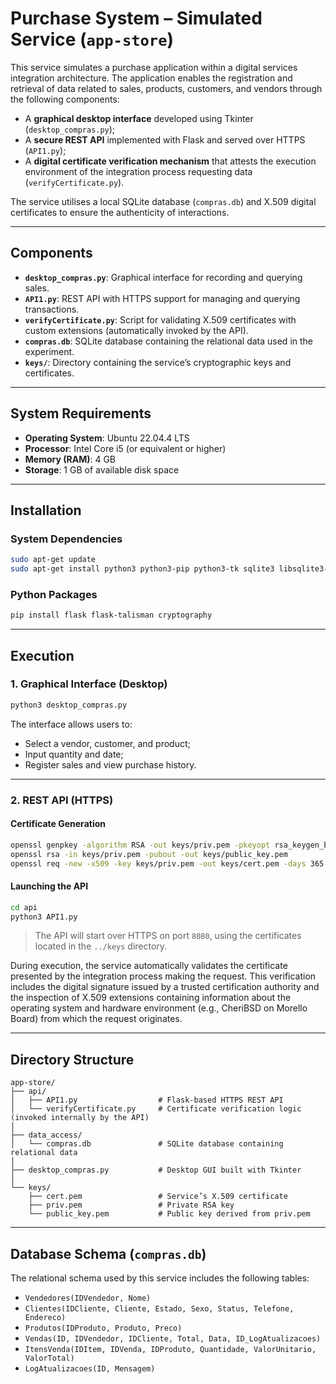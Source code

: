 # Purchase System – Simulated Service (`app-store`)

This service simulates a purchase application within a digital services integration architecture. The application enables the registration and retrieval of data related to sales, products, customers, and vendors through the following components:

- A **graphical desktop interface** developed using Tkinter (`desktop_compras.py`);
- A **secure REST API** implemented with Flask and served over HTTPS (`API1.py`);
- A **digital certificate verification mechanism** that attests the execution environment of the integration process requesting data (`verifyCertificate.py`).

The service utilises a local SQLite database (`compras.db`) and X.509 digital certificates to ensure the authenticity of interactions.

---

## Components

- **`desktop_compras.py`**: Graphical interface for recording and querying sales.
- **`API1.py`**: REST API with HTTPS support for managing and querying transactions.
- **`verifyCertificate.py`**: Script for validating X.509 certificates with custom extensions (automatically invoked by the API).
- **`compras.db`**: SQLite database containing the relational data used in the experiment.
- **`keys/`**: Directory containing the service’s cryptographic keys and certificates.

---

## System Requirements

- **Operating System**: Ubuntu 22.04.4 LTS
- **Processor**: Intel Core i5 (or equivalent or higher)
- **Memory (RAM)**: 4 GB
- **Storage**: 1 GB of available disk space

---

## Installation

### System Dependencies

```bash
sudo apt-get update
sudo apt-get install python3 python3-pip python3-tk sqlite3 libsqlite3-dev openssl
```

### Python Packages

```bash
pip install flask flask-talisman cryptography
```

---

## Execution

### 1. Graphical Interface (Desktop)

```bash
python3 desktop_compras.py
```

The interface allows users to:

- Select a vendor, customer, and product;
- Input quantity and date;
- Register sales and view purchase history.

---

### 2. REST API (HTTPS)

#### Certificate Generation

```bash
openssl genpkey -algorithm RSA -out keys/priv.pem -pkeyopt rsa_keygen_bits:2048
openssl rsa -in keys/priv.pem -pubout -out keys/public_key.pem
openssl req -new -x509 -key keys/priv.pem -out keys/cert.pem -days 365
```

#### Launching the API

```bash
cd api
python3 API1.py
```

> The API will start over HTTPS on port `8080`, using the certificates located in the `../keys` directory.

During execution, the service automatically validates the certificate presented by the integration process making the request. This verification includes the digital signature issued by a trusted certification authority and the inspection of X.509 extensions containing information about the operating system and hardware environment (e.g., CheriBSD on Morello Board) from which the request originates.

---

## Directory Structure

```plaintext
app-store/
├── api/
│   ├── API1.py                  # Flask-based HTTPS REST API
│   └── verifyCertificate.py     # Certificate verification logic (invoked internally by the API)
│
├── data_access/
│   └── compras.db               # SQLite database containing relational data
│
├── desktop_compras.py           # Desktop GUI built with Tkinter
│
└── keys/
    ├── cert.pem                 # Service’s X.509 certificate
    ├── priv.pem                 # Private RSA key
    └── public_key.pem           # Public key derived from priv.pem
```

---

## Database Schema (`compras.db`)

The relational schema used by this service includes the following tables:

- `Vendedores(IDVendedor, Nome)`
- `Clientes(IDCliente, Cliente, Estado, Sexo, Status, Telefone, Endereco)`
- `Produtos(IDProduto, Produto, Preco)`
- `Vendas(ID, IDVendedor, IDCliente, Total, Data, ID_LogAtualizacoes)`
- `ItensVenda(IDItem, IDVenda, IDProduto, Quantidade, ValorUnitario, ValorTotal)`
- `LogAtualizacoes(ID, Mensagem)`

